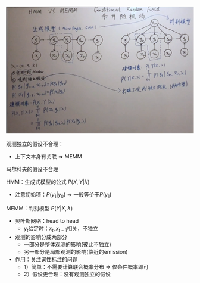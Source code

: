 ![image-20210606215107870](https://raw.githubusercontent.com/DaiDuncan/PicUploader/main/img3/20210606215108.png)

观测独立的假设不合理：

- 上下文本身有关联 => MEMM

马尔科夫的假设不合理



HMM：生成式模型的公式 $P(X, Y|\lambda)$

- 注意初始项：$P(y_1|y_0)$ => 一般等价于$P(y_1)$



MEMM：判别模型 $P(Y|X, \lambda)$ 

- 贝叶斯网络：head to head
  - $y_t$给定时：$x_t, x_{t-1}$相关，不独立
- 观测的影响分成两部分
  - 一部分是整体观测的影响(彼此不独立)
  - 另一部分是局部观测的影响(临近的emission)
- 作用：关注词性标注的问题
  - 1）简单：不需要计算联合概率分布 => 仅条件概率即可
  - 2）假设更合理：没有观测独立的假设



